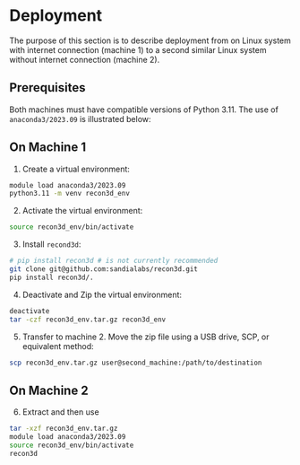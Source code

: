 # Deployment

The purpose of this section is to describe deployment from on Linux system with internet connection (machine 1) to a second similar Linux system without internet connection (machine 2).

## Prerequisites

Both machines must have compatible versions of Python 3.11.   The use of `anaconda3/2023.09` is illustrated below:

## On Machine 1

1. Create a virtual environment:

```sh
module load anaconda3/2023.09
python3.11 -m venv recon3d_env
```

2. Activate the virtual environment:

```sh
source recon3d_env/bin/activate
```

3. Install `recond3d`:

```sh
# pip install recon3d # is not currently recommended
git clone git@github.com:sandialabs/recon3d.git
pip install recon3d/.
```

4. Deactivate and Zip the virtual environment:

```sh
deactivate
tar -czf recon3d_env.tar.gz recon3d_env
```

5. Transfer to machine 2.  Move the zip file using a USB drive, SCP, or equivalent method:

```sh
scp recon3d_env.tar.gz user@second_machine:/path/to/destination
```

## On Machine 2

6. Extract and then use

```sh
tar -xzf recon3d_env.tar.gz
module load anaconda3/2023.09
source recon3d_env/bin/activate
recon3d
```

